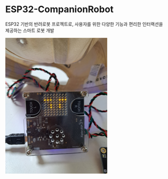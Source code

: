 # ESP32-CompanionRobot
ESP32 기반의 반려로봇 프로젝트로, 사용자를 위한 다양한 기능과 편리한 인터랙션을 제공하는 스마트 로봇 개발  

<img src="./대표이미지.jpg" alt="대표 이미지" width="320">
